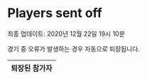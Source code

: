 # Players sent off
최종 업데이트: 2020년 12월 22일 19시 10분


경기 중 오류가 발생하는 경우 자동으로 퇴장됩니다.


| 퇴장된 참가자 |
|:---:|